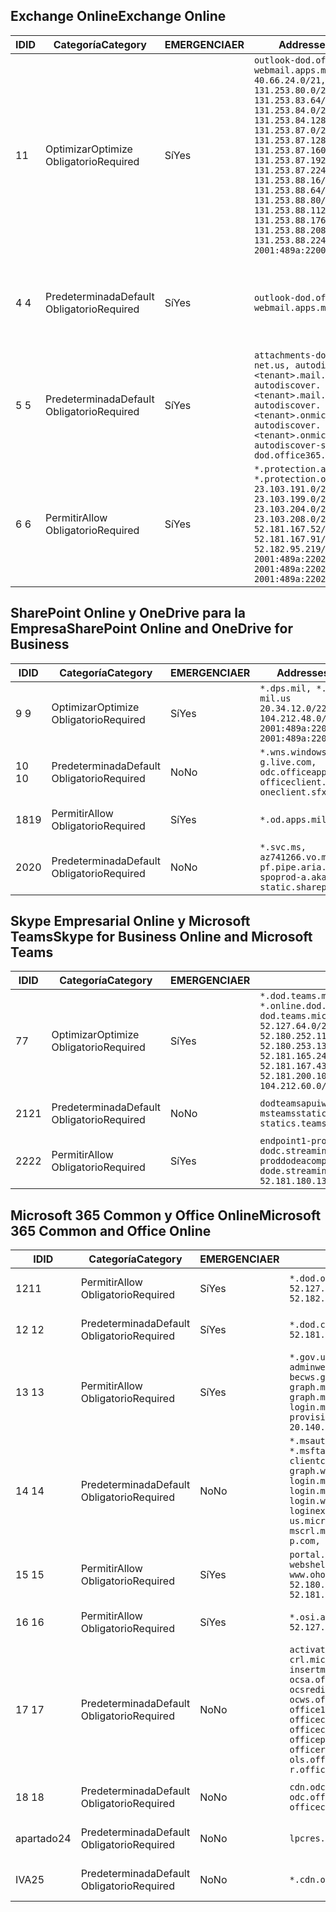 <!--THIS FILE IS AUTOMATICALLY GENERATED. MANUAL CHANGES WILL BE OVERWRITTEN.-->
<!--Please contact the Office 365 Endpoints team with any questions.-->
<!--USGovDoD endpoints version 2020052800-->
<!--File generated 2020-05-28 11:00:07.2901-->

## <a name="exchange-online"></a><span data-ttu-id="2d955-101">Exchange Online</span><span class="sxs-lookup"><span data-stu-id="2d955-101">Exchange Online</span></span>

<span data-ttu-id="2d955-102">ID</span><span class="sxs-lookup"><span data-stu-id="2d955-102">ID</span></span> | <span data-ttu-id="2d955-103">Categoría</span><span class="sxs-lookup"><span data-stu-id="2d955-103">Category</span></span> | <span data-ttu-id="2d955-104">EMERGENCIA</span><span class="sxs-lookup"><span data-stu-id="2d955-104">ER</span></span> | <span data-ttu-id="2d955-105">Addresses</span><span class="sxs-lookup"><span data-stu-id="2d955-105">Addresses</span></span> | <span data-ttu-id="2d955-106">Puertos</span><span class="sxs-lookup"><span data-stu-id="2d955-106">Ports</span></span>
-- | -------------------- | --- | ---------------------------------------------------------------------------------------------------------------------------------------------------------------------------------------------------------------------------------------------------------------------------------------------------------------------------------------------------------------------------------------------- | -------------------------------
<span data-ttu-id="2d955-107">1</span><span class="sxs-lookup"><span data-stu-id="2d955-107">1</span></span> | <span data-ttu-id="2d955-108">Optimizar</span><span class="sxs-lookup"><span data-stu-id="2d955-108">Optimize</span></span><BR><span data-ttu-id="2d955-109">Obligatorio</span><span class="sxs-lookup"><span data-stu-id="2d955-109">Required</span></span> | <span data-ttu-id="2d955-110">Sí</span><span class="sxs-lookup"><span data-stu-id="2d955-110">Yes</span></span> | `outlook-dod.office365.us, webmail.apps.mil`<BR>`40.66.24.0/21, 131.253.80.0/24, 131.253.83.64/26, 131.253.84.0/26, 131.253.84.128/26, 131.253.87.0/25, 131.253.87.128/28, 131.253.87.160/27, 131.253.87.192/28, 131.253.87.224/28, 131.253.88.16/28, 131.253.88.64/28, 131.253.88.80/28, 131.253.88.112/28, 131.253.88.176/28, 131.253.88.208/28, 131.253.88.224/28, 2001:489a:2200:500::/56` | <span data-ttu-id="2d955-111">**TCP:** 443, 80</span><span class="sxs-lookup"><span data-stu-id="2d955-111">**TCP:** 443, 80</span></span>
<span data-ttu-id="2d955-112">4 </span><span class="sxs-lookup"><span data-stu-id="2d955-112">4</span></span> | <span data-ttu-id="2d955-113">Predeterminada</span><span class="sxs-lookup"><span data-stu-id="2d955-113">Default</span></span><BR><span data-ttu-id="2d955-114">Obligatorio</span><span class="sxs-lookup"><span data-stu-id="2d955-114">Required</span></span> | <span data-ttu-id="2d955-115">Sí</span><span class="sxs-lookup"><span data-stu-id="2d955-115">Yes</span></span> | `outlook-dod.office365.us, webmail.apps.mil` | <span data-ttu-id="2d955-116">**TCP:** 143, 25, 587, 993, 995</span><span class="sxs-lookup"><span data-stu-id="2d955-116">**TCP:** 143, 25, 587, 993, 995</span></span>
<span data-ttu-id="2d955-117">5 </span><span class="sxs-lookup"><span data-stu-id="2d955-117">5</span></span> | <span data-ttu-id="2d955-118">Predeterminada</span><span class="sxs-lookup"><span data-stu-id="2d955-118">Default</span></span><BR><span data-ttu-id="2d955-119">Obligatorio</span><span class="sxs-lookup"><span data-stu-id="2d955-119">Required</span></span> | <span data-ttu-id="2d955-120">Sí</span><span class="sxs-lookup"><span data-stu-id="2d955-120">Yes</span></span> | `attachments-dod.office365-net.us, autodiscover.<tenant>.mail.onmicrosoft.com, autodiscover.<tenant>.mail.onmicrosoft.us, autodiscover.<tenant>.onmicrosoft.com, autodiscover.<tenant>.onmicrosoft.us, autodiscover-s-dod.office365.us` | <span data-ttu-id="2d955-121">**TCP:** 443, 80</span><span class="sxs-lookup"><span data-stu-id="2d955-121">**TCP:** 443, 80</span></span>
<span data-ttu-id="2d955-122">6 </span><span class="sxs-lookup"><span data-stu-id="2d955-122">6</span></span> | <span data-ttu-id="2d955-123">Permitir</span><span class="sxs-lookup"><span data-stu-id="2d955-123">Allow</span></span><BR><span data-ttu-id="2d955-124">Obligatorio</span><span class="sxs-lookup"><span data-stu-id="2d955-124">Required</span></span> | <span data-ttu-id="2d955-125">Sí</span><span class="sxs-lookup"><span data-stu-id="2d955-125">Yes</span></span> | `*.protection.apps.mil, *.protection.office365.us`<BR>`23.103.191.0/24, 23.103.199.0/25, 23.103.204.0/22, 23.103.208.0/22, 52.181.167.52/32, 52.181.167.91/32, 52.182.95.219/32, 2001:489a:2202::/62, 2001:489a:2202:8::/62, 2001:489a:2202:2000::/63` | <span data-ttu-id="2d955-126">**TCP:** 25, 443</span><span class="sxs-lookup"><span data-stu-id="2d955-126">**TCP:** 25, 443</span></span>

## <a name="sharepoint-online-and-onedrive-for-business"></a><span data-ttu-id="2d955-127">SharePoint Online y OneDrive para la Empresa</span><span class="sxs-lookup"><span data-stu-id="2d955-127">SharePoint Online and OneDrive for Business</span></span>

<span data-ttu-id="2d955-128">ID</span><span class="sxs-lookup"><span data-stu-id="2d955-128">ID</span></span> | <span data-ttu-id="2d955-129">Categoría</span><span class="sxs-lookup"><span data-stu-id="2d955-129">Category</span></span> | <span data-ttu-id="2d955-130">EMERGENCIA</span><span class="sxs-lookup"><span data-stu-id="2d955-130">ER</span></span> | <span data-ttu-id="2d955-131">Addresses</span><span class="sxs-lookup"><span data-stu-id="2d955-131">Addresses</span></span> | <span data-ttu-id="2d955-132">Puertos</span><span class="sxs-lookup"><span data-stu-id="2d955-132">Ports</span></span>
-- | -------------------- | --- | ------------------------------------------------------------------------------------------------------------------- | ----------------
<span data-ttu-id="2d955-133">9 </span><span class="sxs-lookup"><span data-stu-id="2d955-133">9</span></span> | <span data-ttu-id="2d955-134">Optimizar</span><span class="sxs-lookup"><span data-stu-id="2d955-134">Optimize</span></span><BR><span data-ttu-id="2d955-135">Obligatorio</span><span class="sxs-lookup"><span data-stu-id="2d955-135">Required</span></span> | <span data-ttu-id="2d955-136">Sí</span><span class="sxs-lookup"><span data-stu-id="2d955-136">Yes</span></span> | `*.dps.mil, *.sharepoint-mil.us`<BR>`20.34.12.0/22, 104.212.48.0/23, 2001:489a:2204::/63, 2001:489a:2204:c00::/54` | <span data-ttu-id="2d955-137">**TCP:** 443, 80</span><span class="sxs-lookup"><span data-stu-id="2d955-137">**TCP:** 443, 80</span></span>
<span data-ttu-id="2d955-138">10  </span><span class="sxs-lookup"><span data-stu-id="2d955-138">10</span></span> | <span data-ttu-id="2d955-139">Predeterminada</span><span class="sxs-lookup"><span data-stu-id="2d955-139">Default</span></span><BR><span data-ttu-id="2d955-140">Obligatorio</span><span class="sxs-lookup"><span data-stu-id="2d955-140">Required</span></span> | <span data-ttu-id="2d955-141">No</span><span class="sxs-lookup"><span data-stu-id="2d955-141">No</span></span> | `*.wns.windows.com, g.live.com, odc.officeapps.live.com, officeclient.microsoft.com, oneclient.sfx.ms` | <span data-ttu-id="2d955-142">**TCP:** 443, 80</span><span class="sxs-lookup"><span data-stu-id="2d955-142">**TCP:** 443, 80</span></span>
<span data-ttu-id="2d955-143">18</span><span class="sxs-lookup"><span data-stu-id="2d955-143">19</span></span> | <span data-ttu-id="2d955-144">Permitir</span><span class="sxs-lookup"><span data-stu-id="2d955-144">Allow</span></span><BR><span data-ttu-id="2d955-145">Obligatorio</span><span class="sxs-lookup"><span data-stu-id="2d955-145">Required</span></span> | <span data-ttu-id="2d955-146">Sí</span><span class="sxs-lookup"><span data-stu-id="2d955-146">Yes</span></span> | `*.od.apps.mil, od.apps.mil` | <span data-ttu-id="2d955-147">**TCP:** 443, 80</span><span class="sxs-lookup"><span data-stu-id="2d955-147">**TCP:** 443, 80</span></span>
<span data-ttu-id="2d955-148">20</span><span class="sxs-lookup"><span data-stu-id="2d955-148">20</span></span> | <span data-ttu-id="2d955-149">Predeterminada</span><span class="sxs-lookup"><span data-stu-id="2d955-149">Default</span></span><BR><span data-ttu-id="2d955-150">Obligatorio</span><span class="sxs-lookup"><span data-stu-id="2d955-150">Required</span></span> | <span data-ttu-id="2d955-151">No</span><span class="sxs-lookup"><span data-stu-id="2d955-151">No</span></span> | `*.svc.ms, az741266.vo.msecnd.net, pf.pipe.aria.microsoft.com, spoprod-a.akamaihd.net, static.sharepointonline.com` | <span data-ttu-id="2d955-152">**TCP:** 443, 80</span><span class="sxs-lookup"><span data-stu-id="2d955-152">**TCP:** 443, 80</span></span>

## <a name="skype-for-business-online-and-microsoft-teams"></a><span data-ttu-id="2d955-153">Skype Empresarial Online y Microsoft Teams</span><span class="sxs-lookup"><span data-stu-id="2d955-153">Skype for Business Online and Microsoft Teams</span></span>

<span data-ttu-id="2d955-154">ID</span><span class="sxs-lookup"><span data-stu-id="2d955-154">ID</span></span> | <span data-ttu-id="2d955-155">Categoría</span><span class="sxs-lookup"><span data-stu-id="2d955-155">Category</span></span> | <span data-ttu-id="2d955-156">EMERGENCIA</span><span class="sxs-lookup"><span data-stu-id="2d955-156">ER</span></span> | <span data-ttu-id="2d955-157">Addresses</span><span class="sxs-lookup"><span data-stu-id="2d955-157">Addresses</span></span> | <span data-ttu-id="2d955-158">Puertos</span><span class="sxs-lookup"><span data-stu-id="2d955-158">Ports</span></span>
-- | -------------------- | --- | -------------------------------------------------------------------------------------------------------------------------------------------------------------------------------------------------------------------------------------------------------------------------------------------------------------------------------------------------------- | -----------------------------------------------
<span data-ttu-id="2d955-159">7</span><span class="sxs-lookup"><span data-stu-id="2d955-159">7</span></span> | <span data-ttu-id="2d955-160">Optimizar</span><span class="sxs-lookup"><span data-stu-id="2d955-160">Optimize</span></span><BR><span data-ttu-id="2d955-161">Obligatorio</span><span class="sxs-lookup"><span data-stu-id="2d955-161">Required</span></span> | <span data-ttu-id="2d955-162">Sí</span><span class="sxs-lookup"><span data-stu-id="2d955-162">Yes</span></span> | `*.dod.teams.microsoft.us, *.online.dod.skypeforbusiness.us, dod.teams.microsoft.us`<BR>`52.127.64.0/21, 52.180.249.148/32, 52.180.252.118/32, 52.180.252.187/32, 52.180.253.137/32, 52.180.253.154/32, 52.181.165.243/32, 52.181.166.119/32, 52.181.167.43/32, 52.181.167.64/32, 52.181.200.104/32, 104.212.32.0/22, 104.212.60.0/23, 195.134.240.0/22` | <span data-ttu-id="2d955-163">**TCP:** 443</span><span class="sxs-lookup"><span data-stu-id="2d955-163">**TCP:** 443</span></span><BR><span data-ttu-id="2d955-164">**UDP:** 3478, 3479, 3480, 3481</span><span class="sxs-lookup"><span data-stu-id="2d955-164">**UDP:** 3478, 3479, 3480, 3481</span></span>
<span data-ttu-id="2d955-165"> 21</span><span class="sxs-lookup"><span data-stu-id="2d955-165">21</span></span> | <span data-ttu-id="2d955-166">Predeterminada</span><span class="sxs-lookup"><span data-stu-id="2d955-166">Default</span></span><BR><span data-ttu-id="2d955-167">Obligatorio</span><span class="sxs-lookup"><span data-stu-id="2d955-167">Required</span></span> | <span data-ttu-id="2d955-168">No</span><span class="sxs-lookup"><span data-stu-id="2d955-168">No</span></span> | `dodteamsapuiwebcontent.blob.core.usgovcloudapi.net, msteamsstatics.blob.core.usgovcloudapi.net, statics.teams.microsoft.com` | <span data-ttu-id="2d955-169">**TCP:** 443</span><span class="sxs-lookup"><span data-stu-id="2d955-169">**TCP:** 443</span></span>
<span data-ttu-id="2d955-170">22</span><span class="sxs-lookup"><span data-stu-id="2d955-170">22</span></span> | <span data-ttu-id="2d955-171">Permitir</span><span class="sxs-lookup"><span data-stu-id="2d955-171">Allow</span></span><BR><span data-ttu-id="2d955-172">Obligatorio</span><span class="sxs-lookup"><span data-stu-id="2d955-172">Required</span></span> | <span data-ttu-id="2d955-173">Sí</span><span class="sxs-lookup"><span data-stu-id="2d955-173">Yes</span></span> | `endpoint1-proddodcecompsvc-dodc.streaming.media.usgovcloudapi.net, endpoint1-proddodeacompsvc-dode.streaming.media.usgovcloudapi.net`<BR>`52.181.180.135/32, 52.182.53.6/32` | <span data-ttu-id="2d955-174">**TCP:** 443</span><span class="sxs-lookup"><span data-stu-id="2d955-174">**TCP:** 443</span></span>

## <a name="microsoft-365-common-and-office-online"></a><span data-ttu-id="2d955-175">Microsoft 365 Common y Office Online</span><span class="sxs-lookup"><span data-stu-id="2d955-175">Microsoft 365 Common and Office Online</span></span>

<span data-ttu-id="2d955-176">ID</span><span class="sxs-lookup"><span data-stu-id="2d955-176">ID</span></span> | <span data-ttu-id="2d955-177">Categoría</span><span class="sxs-lookup"><span data-stu-id="2d955-177">Category</span></span> | <span data-ttu-id="2d955-178">EMERGENCIA</span><span class="sxs-lookup"><span data-stu-id="2d955-178">ER</span></span> | <span data-ttu-id="2d955-179">Addresses</span><span class="sxs-lookup"><span data-stu-id="2d955-179">Addresses</span></span> | <span data-ttu-id="2d955-180">Puertos</span><span class="sxs-lookup"><span data-stu-id="2d955-180">Ports</span></span>
-- | ------------------- | --- | ---------------------------------------------------------------------------------------------------------------------------------------------------------------------------------------------------------------------------------------------------------------------------------------------------------------------------------------------------------------------------------------------- | ----------------
<span data-ttu-id="2d955-181">12</span><span class="sxs-lookup"><span data-stu-id="2d955-181">11</span></span> | <span data-ttu-id="2d955-182">Permitir</span><span class="sxs-lookup"><span data-stu-id="2d955-182">Allow</span></span><BR><span data-ttu-id="2d955-183">Obligatorio</span><span class="sxs-lookup"><span data-stu-id="2d955-183">Required</span></span> | <span data-ttu-id="2d955-184">Sí</span><span class="sxs-lookup"><span data-stu-id="2d955-184">Yes</span></span> | `*.dod.online.office365.us`<BR>`52.127.80.0/23, 52.181.164.39/32, 52.182.95.191/32` | <span data-ttu-id="2d955-185">**TCP:** 443</span><span class="sxs-lookup"><span data-stu-id="2d955-185">**TCP:** 443</span></span>
<span data-ttu-id="2d955-186">12 </span><span class="sxs-lookup"><span data-stu-id="2d955-186">12</span></span> | <span data-ttu-id="2d955-187">Predeterminada</span><span class="sxs-lookup"><span data-stu-id="2d955-187">Default</span></span><BR><span data-ttu-id="2d955-188">Obligatorio</span><span class="sxs-lookup"><span data-stu-id="2d955-188">Required</span></span> | <span data-ttu-id="2d955-189">Sí</span><span class="sxs-lookup"><span data-stu-id="2d955-189">Yes</span></span> | `*.dod.cdn.office365.us`<BR>`52.181.164.39/32, 52.182.95.191/32` | <span data-ttu-id="2d955-190">**TCP:** 443</span><span class="sxs-lookup"><span data-stu-id="2d955-190">**TCP:** 443</span></span>
<span data-ttu-id="2d955-191">13 </span><span class="sxs-lookup"><span data-stu-id="2d955-191">13</span></span> | <span data-ttu-id="2d955-192">Permitir</span><span class="sxs-lookup"><span data-stu-id="2d955-192">Allow</span></span><BR><span data-ttu-id="2d955-193">Obligatorio</span><span class="sxs-lookup"><span data-stu-id="2d955-193">Required</span></span> | <span data-ttu-id="2d955-194">Sí</span><span class="sxs-lookup"><span data-stu-id="2d955-194">Yes</span></span> | `*.gov.us.microsoftonline.com, adminwebservice.gov.us.microsoftonline.com, becws.gov.us.microsoftonline.com, dod-graph.microsoft.us, graph.microsoftazure.us, login.microsoftonline.us, provisioningapi.gov.us.microsoftonline.com`<BR>`20.140.232.0/23, 52.126.194.0/23` | <span data-ttu-id="2d955-195">**TCP:** 443</span><span class="sxs-lookup"><span data-stu-id="2d955-195">**TCP:** 443</span></span>
<span data-ttu-id="2d955-196">14 </span><span class="sxs-lookup"><span data-stu-id="2d955-196">14</span></span> | <span data-ttu-id="2d955-197">Predeterminada</span><span class="sxs-lookup"><span data-stu-id="2d955-197">Default</span></span><BR><span data-ttu-id="2d955-198">Obligatorio</span><span class="sxs-lookup"><span data-stu-id="2d955-198">Required</span></span> | <span data-ttu-id="2d955-199">No</span><span class="sxs-lookup"><span data-stu-id="2d955-199">No</span></span> | `*.msauth.net, *.msauthimages.us, *.msftauth.net, *.msftauthimages.us, clientconfig.microsoftonline-p.net, graph.windows.net, login.microsoftonline.com, login.microsoftonline-p.com, login.windows.net, loginex.microsoftonline.com, login-us.microsoftonline.com, mscrl.microsoft.com, nexus.microsoftonline-p.com, secure.aadcdn.microsoftonline-p.com` | <span data-ttu-id="2d955-200">**TCP:** 443</span><span class="sxs-lookup"><span data-stu-id="2d955-200">**TCP:** 443</span></span>
<span data-ttu-id="2d955-201">15 </span><span class="sxs-lookup"><span data-stu-id="2d955-201">15</span></span> | <span data-ttu-id="2d955-202">Permitir</span><span class="sxs-lookup"><span data-stu-id="2d955-202">Allow</span></span><BR><span data-ttu-id="2d955-203">Obligatorio</span><span class="sxs-lookup"><span data-stu-id="2d955-203">Required</span></span> | <span data-ttu-id="2d955-204">Sí</span><span class="sxs-lookup"><span data-stu-id="2d955-204">Yes</span></span> | `portal.apps.mil, webshell.dodsuite.office365.us, www.ohome.apps.mil`<BR>`52.180.251.166/32, 52.181.160.19/32, 52.181.160.113/32, 52.182.92.132/32` | <span data-ttu-id="2d955-205">**TCP:** 443</span><span class="sxs-lookup"><span data-stu-id="2d955-205">**TCP:** 443</span></span>
<span data-ttu-id="2d955-206">16 </span><span class="sxs-lookup"><span data-stu-id="2d955-206">16</span></span> | <span data-ttu-id="2d955-207">Permitir</span><span class="sxs-lookup"><span data-stu-id="2d955-207">Allow</span></span><BR><span data-ttu-id="2d955-208">Obligatorio</span><span class="sxs-lookup"><span data-stu-id="2d955-208">Required</span></span> | <span data-ttu-id="2d955-209">Sí</span><span class="sxs-lookup"><span data-stu-id="2d955-209">Yes</span></span> | `*.osi.apps.mil, dod.loki.office365.us`<BR>`52.127.72.0/21, 2001:489a:2206::/48` | <span data-ttu-id="2d955-210">**TCP:** 443</span><span class="sxs-lookup"><span data-stu-id="2d955-210">**TCP:** 443</span></span>
<span data-ttu-id="2d955-211">17 </span><span class="sxs-lookup"><span data-stu-id="2d955-211">17</span></span> | <span data-ttu-id="2d955-212">Predeterminada</span><span class="sxs-lookup"><span data-stu-id="2d955-212">Default</span></span><BR><span data-ttu-id="2d955-213">Obligatorio</span><span class="sxs-lookup"><span data-stu-id="2d955-213">Required</span></span> | <span data-ttu-id="2d955-214">No</span><span class="sxs-lookup"><span data-stu-id="2d955-214">No</span></span> | `activation.sls.microsoft.com, crl.microsoft.com, go.microsoft.com, insertmedia.bing.office.net, ocsa.officeapps.live.com, ocsredir.officeapps.live.com, ocws.officeapps.live.com, office15client.microsoft.com, officecdn.microsoft.com, officecdn.microsoft.com.edgesuite.net, officepreviewredir.microsoft.com, officeredir.microsoft.com, ols.officeapps.live.com, r.office.microsoft.com` | <span data-ttu-id="2d955-215">**TCP:** 443, 80</span><span class="sxs-lookup"><span data-stu-id="2d955-215">**TCP:** 443, 80</span></span>
<span data-ttu-id="2d955-216">18 </span><span class="sxs-lookup"><span data-stu-id="2d955-216">18</span></span> | <span data-ttu-id="2d955-217">Predeterminada</span><span class="sxs-lookup"><span data-stu-id="2d955-217">Default</span></span><BR><span data-ttu-id="2d955-218">Obligatorio</span><span class="sxs-lookup"><span data-stu-id="2d955-218">Required</span></span> | <span data-ttu-id="2d955-219">No</span><span class="sxs-lookup"><span data-stu-id="2d955-219">No</span></span> | `cdn.odc.officeapps.live.com, odc.officeapps.live.com, officeclient.microsoft.com` | <span data-ttu-id="2d955-220">**TCP:** 443, 80</span><span class="sxs-lookup"><span data-stu-id="2d955-220">**TCP:** 443, 80</span></span>
<span data-ttu-id="2d955-221">apartado</span><span class="sxs-lookup"><span data-stu-id="2d955-221">24</span></span> | <span data-ttu-id="2d955-222">Predeterminada</span><span class="sxs-lookup"><span data-stu-id="2d955-222">Default</span></span><BR><span data-ttu-id="2d955-223">Obligatorio</span><span class="sxs-lookup"><span data-stu-id="2d955-223">Required</span></span> | <span data-ttu-id="2d955-224">No</span><span class="sxs-lookup"><span data-stu-id="2d955-224">No</span></span> | `lpcres.delve.office.com` | <span data-ttu-id="2d955-225">**TCP:** 443</span><span class="sxs-lookup"><span data-stu-id="2d955-225">**TCP:** 443</span></span>
<span data-ttu-id="2d955-226">IVA</span><span class="sxs-lookup"><span data-stu-id="2d955-226">25</span></span> | <span data-ttu-id="2d955-227">Predeterminada</span><span class="sxs-lookup"><span data-stu-id="2d955-227">Default</span></span><BR><span data-ttu-id="2d955-228">Obligatorio</span><span class="sxs-lookup"><span data-stu-id="2d955-228">Required</span></span> | <span data-ttu-id="2d955-229">No</span><span class="sxs-lookup"><span data-stu-id="2d955-229">No</span></span> | `*.cdn.office.net` | <span data-ttu-id="2d955-230">**TCP:** 443</span><span class="sxs-lookup"><span data-stu-id="2d955-230">**TCP:** 443</span></span>
